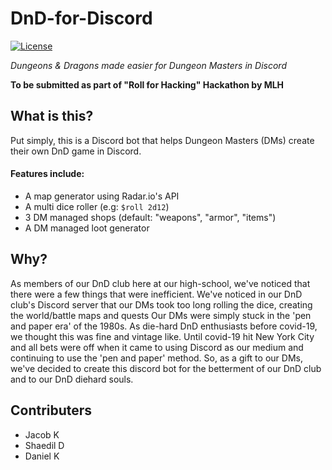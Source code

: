 # DnD-for-Discord
[![License](https://img.shields.io/badge/License-MIT-blue?style=for-the-badge)](https://github.com/Shaedil/vim-anki)

*Dungeons & Dragons made easier for Dungeon Masters in Discord*

**To be submitted as part of "Roll for Hacking" Hackathon by MLH**

## What is this?
Put simply, this is a Discord bot that helps Dungeon Masters (DMs) create their own DnD game in Discord.

#### Features include:
- A map generator using Radar.io's API
- A multi dice roller (e.g: ``$roll 2d12``)
- 3 DM managed shops (default: "weapons", "armor", "items")
- A DM managed loot generator

## Why?
As members of our DnD club here at our high-school, we've noticed that there were a few things that were inefficient.
We've noticed in our DnD club's Discord server that our DMs took too long rolling the dice, creating the world/battle maps and quests
Our DMs were simply stuck in the 'pen and paper era' of the 1980s. As die-hard DnD enthusiasts before covid-19, we thought this was fine and vintage like.
Until covid-19 hit New York City and all bets were off when it came to using Discord as our medium and continuing to use the 'pen and paper' method.
So, as a gift to our DMs, we've decided to create this discord bot for the betterment of our DnD club and to our DnD diehard souls.

## Contributers
- Jacob K
- Shaedil D
- Daniel K
